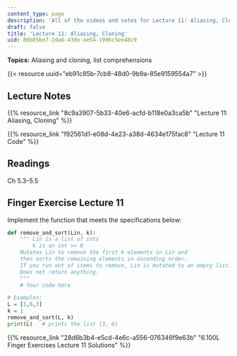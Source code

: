 ```yaml
---
content_type: page
description: 'All of the videos and notes for Lecture 11: Aliasing, Cloning.'
draft: false
title: 'Lecture 11: Aliasing, Cloning'
uid: 86b85be7-2da6-43de-ae54-1996c5ee48c9
---
```

**Topics:** Aliasing and cloning, list comprehensions

{{< resource uuid="eb91c85b-7cb8-48d0-9b9a-85e9159554a7" >}}

## Lecture Notes

{{% resource_link "8c9a3907-5b33-40e6-acfd-b118e0a3ca5b" "Lecture 11: Aliasing, Cloning" %}}

{{% resource_link "f92561d1-e08d-4e23-a38d-4634e175fac8" "Lecture 11 Code" %}}

## Readings

Ch 5.3–5.5

## Finger Exercise Lecture 11

Implement the function that meets the specifications below:

```python
def remove_and_sort(Lin, k):
    """ Lin is a list of ints
        k is an int >= 0
    Mutates Lin to remove the first k elements in Lin and 
    then sorts the remaining elements in ascending order.
    If you run out of items to remove, Lin is mutated to an empty list.
    Does not return anything.
    """
    # Your code here  

# Examples:
L = [1,6,3]
k = 1
remove_and_sort(L, k)
print(L)   # prints the list [3, 6]
```

{{% resource_link "28d6b3b4-e5cd-4e6c-a556-076346f9e63b" "6.100L Finger Exercises Lecture 11 Solutions" %}}
